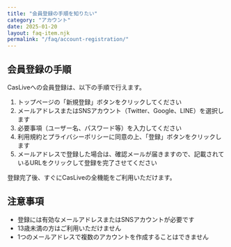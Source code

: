 ```yaml
---
title: "会員登録の手順を知りたい"
category: "アカウント"
date: 2025-01-20
layout: faq-item.njk
permalink: "/faq/account-registration/"
---
```


## 会員登録の手順

CasLiveへの会員登録は、以下の手順で行えます。

1. トップページの「新規登録」ボタンをクリックしてください
2. メールアドレスまたはSNSアカウント（Twitter、Google、LINE）を選択します
3. 必要事項（ユーザー名、パスワード等）を入力してください
4. 利用規約とプライバシーポリシーに同意の上、「登録」ボタンをクリックします
5. メールアドレスで登録した場合は、確認メールが届きますので、記載されているURLをクリックして登録を完了させてください

登録完了後、すぐにCasLiveの全機能をご利用いただけます。

## 注意事項

- 登録には有効なメールアドレスまたはSNSアカウントが必要です
- 13歳未満の方はご利用いただけません
- 1つのメールアドレスで複数のアカウントを作成することはできません
